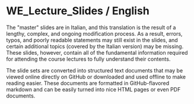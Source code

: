# WE_Lecture_Slides / English

The "master" slides are in Italian, and this translation is the result of a lengthy, complex, and ongoing modification process.
As a result, errors, typos, and poorly readable statements may still exist in the slides, and certain additional topics (covered by the Italian version) may be missing. These slides, however, contain all of the fundamental information required for attending the course lectures to fully understand their contents.

The slide sets are converted into structured text documents that may be viewed online directly on GitHub or downloaded and used offline to make reading easier. These documents are formatted in GitHub-flavored markdown and can be easily turned into nice HTML pages or even PDF documents.

